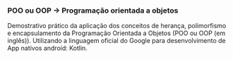 ### POO ou OOP -> Programação orientada a objetos

Demostrativo prático da aplicação dos conceitos de herança, polimorfismo e encapsulamento da Programação Orientada a Objetos (POO ou OOP (em inglês)).
Utilizando a linguagem oficial do Google para desenvolvimento de App nativos android: Kotlin.

